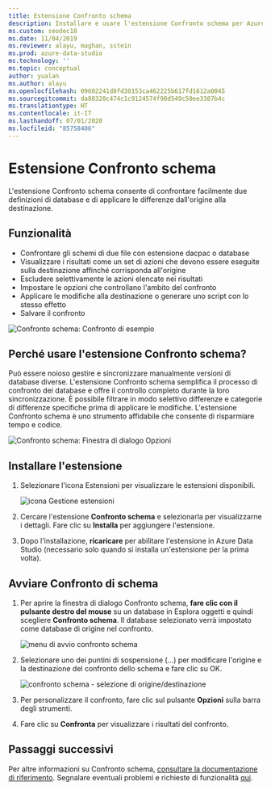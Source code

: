 ```yaml
---
title: Estensione Confronto schema
description: Installare e usare l'estensione Confronto schema per Azure Data Studio
ms.custom: seodec18
ms.date: 11/04/2019
ms.reviewer: alayu, maghan, sstein
ms.prod: azure-data-studio
ms.technology: ''
ms.topic: conceptual
author: yualan
ms.author: alayu
ms.openlocfilehash: 09602241d0fd30153ca462225b617fd1612a0045
ms.sourcegitcommit: da88320c474c1c9124574f90d549c50ee3387b4c
ms.translationtype: HT
ms.contentlocale: it-IT
ms.lasthandoff: 07/01/2020
ms.locfileid: "85758406"
---
```

# <a name="schema-compare-extension"></a>Estensione Confronto schema
L'estensione Confronto schema consente di confrontare facilmente due definizioni di database e di applicare le differenze dall'origine alla destinazione.


## <a name="features"></a>Funzionalità

* Confrontare gli schemi di due file con estensione dacpac o database
* Visualizzare i risultati come un set di azioni che devono essere eseguite sulla destinazione affinché corrisponda all'origine
* Escludere selettivamente le azioni elencate nei risultati
* Impostare le opzioni che controllano l'ambito del confronto
* Applicare le modifiche alla destinazione o generare uno script con lo stesso effetto
* Salvare il confronto

![Confronto schema: Confronto di esempio](media/extensions/schema-compare-extension/schema-compare.png)


## <a name="why-would-i-use-the-schema-compare-extension"></a>Perché usare l'estensione Confronto schema?

Può essere noioso gestire e sincronizzare manualmente versioni di database diverse. L'estensione Confronto schema semplifica il processo di confronto dei database e offre il controllo completo durante la loro sincronizzazione. È possibile filtrare in modo selettivo differenze e categorie di differenze specifiche prima di applicare le modifiche. L'estensione Confronto schema è uno strumento affidabile che consente di risparmiare tempo e codice.

![Confronto schema: Finestra di dialogo Opzioni](media/extensions/schema-compare-extension/schema-compare-options.png)


## <a name="install-the-extension"></a>Installare l'estensione

1. Selezionare l'icona Estensioni per visualizzare le estensioni disponibili.

    ![icona Gestione estensioni](media/extensions/extension-manager-icon.png)

2. Cercare l'estensione **Confronto schema** e selezionarla per visualizzarne i dettagli. Fare clic su **Installa** per aggiungere l'estensione.

3. Dopo l'installazione, **ricaricare** per abilitare l'estensione in Azure Data Studio (necessario solo quando si installa un'estensione per la prima volta).


## <a name="launch-a-schema-compare"></a>Avviare Confronto di schema

1. Per aprire la finestra di dialogo Confronto schema, **fare clic con il pulsante destro del mouse** su un database in Esplora oggetti e quindi scegliere **Confronto schema**. Il database selezionato verrà impostato come database di origine nel confronto.

    ![menu di avvio confronto schema](media/extensions/schema-compare-extension/schema-compare-launch.png)


2. Selezionare uno dei puntini di sospensione (...) per modificare l'origine e la destinazione del confronto dello schema e fare clic su OK.

    ![confronto schema - selezione di origine/destinazione](media/extensions/schema-compare-extension/schema-compare-select-source-target.png)

3. Per personalizzare il confronto, fare clic sul pulsante **Opzioni** sulla barra degli strumenti.

4. Fare clic su **Confronta** per visualizzare i risultati del confronto.


## <a name="next-steps"></a>Passaggi successivi

Per altre informazioni su Confronto schema, [consultare la documentazione di riferimento](https://docs.microsoft.com/sql/ssdt/how-to-use-schema-compare-to-compare-different-database-definitions).
Segnalare eventuali problemi e richieste di funzionalità [qui](https://github.com/microsoft/azuredatastudio/issues).